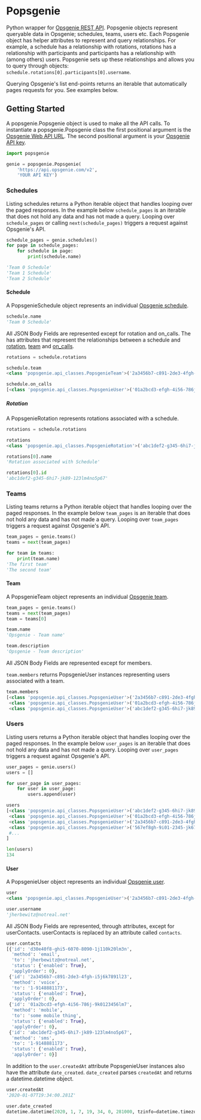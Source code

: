 # Popsgenie
Python wrapper for [Opsgenie REST API](https://docs.opsgenie.com/docs/api-overview). Popsgenie objects represent queryable data in Opsgenie; schedules, teams, users etc. Each Popsgenie object has helper attributes to represent and query relationships. For example, a schedule has a relationship with rotations, rotations has a relationship with participants and participants has a relationship with (among others) users. Popsgenie sets up these relationships and allows you to query through objects: `schedule.rotations[0].participants[0].username`.

Querying Opsgenie's list end-points returns an iterable that automatically pages requests for you. See examples below.

## Getting Started
A popsgenie.Popsgenie object is used to make all the API calls. To instantiate a popsgenie.Popsgenie class the first positional argument is the [Opsgenie Web API URL](https://docs.opsgenie.com/docs/web-api). The second positional argument is your [Opsgenie API key](https://docs.opsgenie.com/docs/api-access-management).

```python
import popsgenie

genie = popsgenie.Popsgenie(
    'https://api.opsgenie.com/v2',
    'YOUR API KEY')
```

### Schedules
Listing schedules returns a Python iterable object that handles looping over the paged responses. In the example below `schedule_pages` is an iterable that does not hold any data and has not made a query. Looping over `schedule_pages` or calling `next(schedule_pages)` triggers a request against Opsgenie's API.

```python
schedule_pages = genie.schedules()
for page in schedule_pages:
    for schedule in page:
        print(schedule.name)

'Team 0 Schedule'
'Team 1 Schedule'
'Team 2 Schedule'
```

#### Schedule
A PopsgenieSchedule object represents an individual [Opsgenie schedule](https://docs.opsgenie.com/docs/schedule-api#get-schedule).

```python
schedule.name
'Team 0 Schedule'
```

All JSON Body Fields are represented except for rotation and on_calls. The has attributes that represent the relationships between a schedule and [rotation](https://docs.opsgenie.com/docs/schedule-api#section-schedule-rotation-fields), [team](https://docs.opsgenie.com/docs/team-api#get-team) and [on_calls](https://docs.opsgenie.com/docs/user-api).

```python
rotations = schedule.rotations

schedule.team
<class 'popsgenie.api_classes.PopsgenieTeam'>('2a3456b7-c891-2de3-4fgh-i5j6k7891l23')

schedule.on_calls
[<class 'popsgenie.api_classes.PopsgenieUser'>('01a2bcd3-efgh-4i56-786j-9k0123456lm7')]
```
##### Rotation
A PopsgenieRotation represents rotations associated with a schedule.

```python
rotations = schedule.rotations

rotations
<class 'popsgenie.api_classes.PopsgenieRotation'>('abc1def2-g345-6hi7-jk89-123lm4no5p67')

rotations[0].name
'Rotation associated with Schedule'

rotations[0].id
'abc1def2-g345-6hi7-jk89-123lm4no5p67'
```

### Teams
Listing teams returns a Python iterable object that handles looping over the paged responses. In the example below `team_pages` is an iterable that does not hold any data and has not made a query. Looping over `team_pages` triggers a request against Opsgenie's API.

```python
team_pages = genie.teams()
teams = next(team_pages)

for team in teams:
    print(team.name)
'The first team'
'The second team'
```

#### Team
A PopsgenieTeam object represents an individual [Opsgenie team](https://docs.opsgenie.com/docs/team-api#get-team).

```python
team_pages = genie.teams()
teams = next(team_pages)
team = teams[0]

team.name
'Opsgenie - Team name'

team.description
'Opsgenie - Team description'
```

All JSON Body Fields are represented except for members.

`team.members` returns PopsgenieUser instances representing users associated with a team.

```python
team.members
[<class 'popsgenie.api_classes.PopsgenieUser'>('2a3456b7-c891-2de3-4fgh-i5j6k7891l23'),
 <class 'popsgenie.api_classes.PopsgenieUser'>('01a2bcd3-efgh-4i56-786j-9k0123456lm7'),
 <class 'popsgenie.api_classes.PopsgenieUser'>('abc1def2-g345-6hi7-jk89-123lm4no5p67')]
```

### Users
Listing users returns a Python iterable object that handles looping over the paged responses. In the example below `user_pages` is an iterable that does not hold any data and has not made a query. Looping over `user_pages` triggers a request against Opsgenie's API.

```python
user_pages = genie.users()
users = []

for user_page in user_pages:
    for user in user_page:
        users.append(user)

users
[<class 'popsgenie.api_classes.PopsgenieUser'>('abc1def2-g345-6hi7-jk89-123lm4no5p67'),
 <class 'popsgenie.api_classes.PopsgenieUser'>('01a2bcd3-efgh-4i56-786j-9k0123456lm7'),
 <class 'popsgenie.api_classes.PopsgenieUser'>('2a3456b7-c891-2de3-4fgh-i5j6k7891l23'),
 <class 'popsgenie.api_classes.PopsgenieUser'>('567ef8gh-9i01-2345-jk67-l89m0n12o34p'),
 #...
]

len(users)
134
```

#### User
A PopsgenieUser object represents an individual [Opsgenie user](https://docs.opsgenie.com/docs/user-api#get-user).

```python
user
<class 'popsgenie.api_classes.PopsgenieUser'>('2a3456b7-c891-2de3-4fgh-i5j6k7891l23')

user.username
'jherbewitz@notreal.net'
```

All JSON Body Fields are represented, through attributes, except for userContacts. userContacts is replaced by an attribute called `contacts`.

```python
user.contacts
[{'id': 'd30e40f8-ghi5-6070-8090-1j110k20lm3n',
  'method': 'email',
  'to': 'jherbewitz@notreal.net',
  'status': {'enabled': True},
  'applyOrder': 0},
 {'id': '2a3456b7-c891-2de3-4fgh-i5j6k7891l23',
  'method': 'voice',
  'to': '1-9148881173',
  'status': {'enabled': True},
  'applyOrder': 0},
 {'id': '01a2bcd3-efgh-4i56-786j-9k0123456lm7',
  'method': 'mobile',
  'to': 'some mobile thing',
  'status': {'enabled': True},
  'applyOrder': 0},
 {'id': 'abc1def2-g345-6hi7-jk89-123lm4no5p67',
  'method': 'sms',
  'to': '1-9148881173',
  'status': {'enabled': True},
  'applyOrder': 0}]
```

In addition to the `user.createdAt` attribute PopsgenieUser instances also have the attribute `date_created`. `date_created` parses `createdAt` and returns a datetime.datetime object.

```python
user.createdAt
'2020-01-07T19:34:00.281Z'

user.date_created
datetime.datetime(2020, 1, 7, 19, 34, 0, 281000, tzinfo=datetime.timezone.utc)
```
